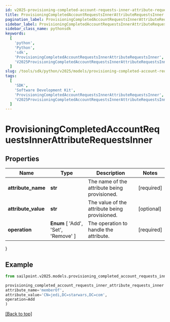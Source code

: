 ```yaml
---
id: v2025-provisioning-completed-account-requests-inner-attribute-requests-inner
title: ProvisioningCompletedAccountRequestsInnerAttributeRequestsInner
pagination_label: ProvisioningCompletedAccountRequestsInnerAttributeRequestsInner
sidebar_label: ProvisioningCompletedAccountRequestsInnerAttributeRequestsInner
sidebar_class_name: pythonsdk
keywords:
  [
    'python',
    'Python',
    'sdk',
    'ProvisioningCompletedAccountRequestsInnerAttributeRequestsInner',
    'V2025ProvisioningCompletedAccountRequestsInnerAttributeRequestsInner',
  ]
slug: /tools/sdk/python/v2025/models/provisioning-completed-account-requests-inner-attribute-requests-inner
tags:
  [
    'SDK',
    'Software Development Kit',
    'ProvisioningCompletedAccountRequestsInnerAttributeRequestsInner',
    'V2025ProvisioningCompletedAccountRequestsInnerAttributeRequestsInner',
  ]
---
```


# ProvisioningCompletedAccountRequestsInnerAttributeRequestsInner

## Properties

| Name | Type | Description | Notes |
| --- | --- | --- | --- |
| **attribute_name** | **str** | The name of the attribute being provisioned. | [required] |
| **attribute_value** | **str** | The value of the attribute being provisioned. | [optional] |
| **operation** | **Enum** [ 'Add', 'Set', 'Remove' ] | The operation to handle the attribute. | [required] |

}

## Example

```python
from sailpoint.v2025.models.provisioning_completed_account_requests_inner_attribute_requests_inner import ProvisioningCompletedAccountRequestsInnerAttributeRequestsInner

provisioning_completed_account_requests_inner_attribute_requests_inner = ProvisioningCompletedAccountRequestsInnerAttributeRequestsInner(
attribute_name='memberOf',
attribute_value='CN=jedi,DC=starwars,DC=com',
operation=Add
)

```

[[Back to top]](#)
